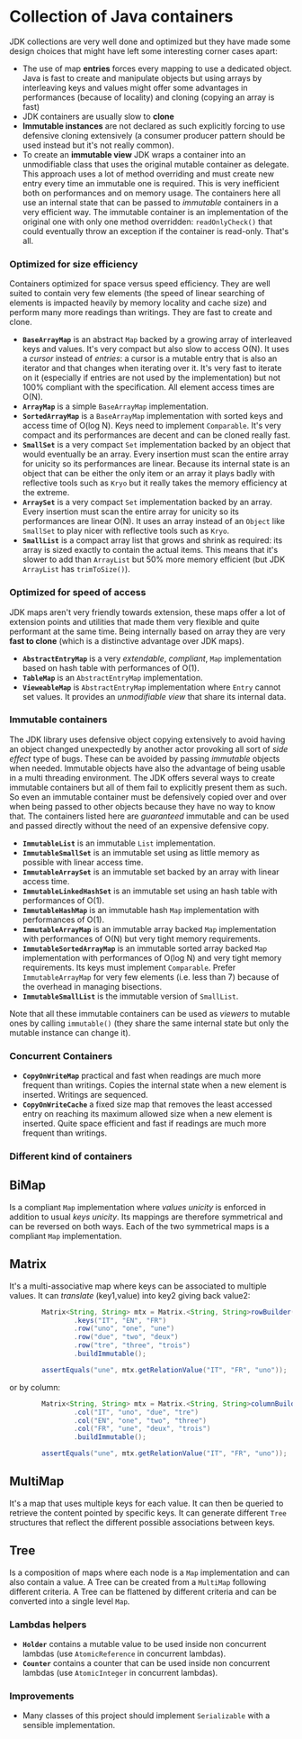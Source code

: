 # Collection of Java containers

JDK collections are very well done and optimized but they have made some design choices that might have left some interesting corner cases apart:
 - The use of map **entries** forces every mapping to use a dedicated object. Java is fast to create and manipulate objects but using arrays by interleaving keys and values might offer some advantages in performances (because of locality) and cloning (copying an array is fast)
 - JDK containers are usually slow to **clone**
 - **Immutable instances** are not declared as such explicitly forcing to use defensive cloning extensively (a consumer producer pattern should be used instead but it's not really common).
 - To create an **immutable view** JDK wraps a container into an unmodifiable class that uses the original mutable container as delegate. This approach uses a lot of method overriding and must create new entry every time an immutable one is required. This is very inefficient both on performances and on memory usage. The containers here all use an internal state that can be passed to _immutable_ containers in a very efficient way. The immutable container is an implementation of the original one with only one method overridden: `readOnlyCheck()` that could eventually throw an exception if the container is read-only. That's all.

### Optimized for size efficiency

Containers optimized for space versus speed efficiency. They are well suited to contain very few elements (the speed of linear searching of elements is impacted heavily by memory locality and cache size) and perform many more readings than writings. They are fast to create and clone.

* **`BaseArrayMap`** is an abstract `Map` backed by a growing array of interleaved keys and values. It's very compact but also slow to access O(N). It uses a _cursor_ instead of _entries_: a cursor is a mutable entry that is also an iterator and that changes when iterating over it. It's very fast to iterate on it (especially if entries are not used by the implementation) but not 100% compliant with the specification. All element access times are O(N).
* **`ArrayMap`** is a simple `BaseArrayMap` implementation.
* **`SortedArrayMap`** is a `BaseArrayMap` implementation with sorted keys and access time of O(log N). Keys need to implement `Comparable`. It's very compact and its performances are decent and can be cloned really fast.
* **`SmallSet`** is a very compact `Set` implementation backed by an object that would eventually be an array. Every insertion must scan the entire array for unicity so its performances are linear. Because its internal state is an object that can be either the only item or an array it plays badly with reflective tools such as `Kryo` but it really takes the memory efficiency at the extreme.
* **`ArraySet`** is a very compact `Set` implementation backed by an array. Every insertion must scan the entire array for unicity so its performances are linear O(N). It uses an array instead of an `Object` like `SmallSet` to play nicer with reflective tools such as `Kryo`.
* **`SmallList`** is a compact array list that grows and shrink as required: its array is sized exactly to contain the actual items. This means that it's slower to add than `ArrayList` but 50% more memory efficient (but JDK `ArrayList` has `trimToSize()`).

### Optimized for speed of access

JDK maps aren't very friendly towards extension, these maps offer a lot of extension points and utilities that made them very flexible and quite performant at the same time. Being internally based on array they are very **fast to clone** (which is a distinctive advantage over JDK maps).

* **`AbstractEntryMap`** is a very _extendable_, _compliant_, `Map` implementation based on hash table with performances of O(1).
* **`TableMap`** is an `AbstractEntryMap` implementation.
* **`VieweableMap`** is `AbstractEntryMap` implementation where `Entry` cannot set values. It provides an _unmodifiable view_ that share its internal data.

### Immutable containers

The JDK library uses defensive object copying extensively to avoid having an object changed unexpectedly by another actor provoking all sort of _side effect_ type of bugs. These can be avoided by passing _immutable_ objects when needed. Immutable objects have also the advantage of being usable in a multi threading environment. The JDK offers several ways to create immutable containers but all of them fail to explicitly present them as such. So even an immutable container must be defensively copied over and over when being passed to other objects because they have no way to know that. The containers listed here are _guaranteed_ immutable and can be used and passed directly without the need of an expensive defensive copy.

* **`ImmutableList`** is an immutable `List` implementation.
* **`ImmutableSmallSet`** is an immutable set using as little memory as possible with linear access time.
* **`ImmutableArraySet`** is an immutable set backed by an array with linear access time.
* **`ImmutableLinkedHashSet`** is an immutable set using an hash table with performances of O(1).
* **`ImmutableHashMap`** is an immutable hash `Map` implementation with performances of O(1).
* **`ImmutableArrayMap`** is an immutable array backed `Map` implementation with performances of O(N) but very tight memory requirements.
* **`ImmutableSortedArrayMap`** is an immutable sorted array backed `Map` implementation with performances of O(log N) and very tight memory requirements. Its keys must implement `Comparable`. Prefer `ImmutableArrayMap` for very few elements (i.e. less than 7) because of the overhead in managing bisections.
* **`ImmutableSmallList`** is the immutable version of `SmallList`.

Note that all these immutable containers can be used as _viewers_ to mutable ones by calling `immutable()` (they share the same internal state but only the mutable instance can change it).

### Concurrent Containers

 - **`CopyOnWriteMap`** practical and fast when readings are much more frequent than writings. Copies the internal state when a new element is inserted. Writings are sequenced.
 - **`CopyOnWriteCache`**  a fixed size map that removes the least accessed entry on reaching its maximum allowed size when a new element is inserted. Quite space efficient and fast if readings are much more frequent than writings.


### Different kind of containers

## BiMap

Is a compliant `Map` implementation where *values unicity* is enforced in addition to usual *keys unicity*. Its mappings are therefore symmetrical and can be reversed on both ways. Each of the two symmetrical maps is a compliant `Map` implementation.

## Matrix

It's a multi-associative map where keys can be associated to multiple values. It can _translate_ (key1,value) into key2 giving back value2:
```java
        Matrix<String, String> mtx = Matrix.<String, String>rowBuilder()
                .keys("IT", "EN", "FR")
                .row("uno", "one", "une")
                .row("due", "two", "deux")
                .row("tre", "three", "trois")
                .buildImmutable();

        assertEquals("une", mtx.getRelationValue("IT", "FR", "uno"));
```
or by column:
```java
        Matrix<String, String> mtx = Matrix.<String, String>columnBuilder()
                .col("IT", "uno", "due", "tre")
                .col("EN", "one", "two", "three")
                .col("FR", "une", "deux", "trois")
                .buildImmutable();

        assertEquals("une", mtx.getRelationValue("IT", "FR", "uno"));
```

## MultiMap

It's a map that uses multiple keys for each value. It can then be queried to retrieve the content pointed by specific keys. It can generate different `Tree` structures that reflect the different possible associations between keys.

## Tree

Is a composition of maps where each node is a `Map` implementation and can also contain a value. A Tree can be created from a `MultiMap` following different criteria. A Tree can be flattened by different criteria and can be converted into a single level `Map`.

### Lambdas helpers

* **`Holder`** contains a mutable value to be used inside non concurrent lambdas (use `AtomicReference` in concurrent lambdas).
* **`Counter`** contains a counter that can be used inside non concurrent lambdas (use `AtomicInteger` in concurrent lambdas).

### Improvements

 - Many classes of this project should implement `Serializable` with a sensible implementation.
